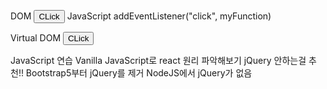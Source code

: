 DOM
<button onclick="myFunction()">CLick</button>
JavaScript
addEventListener("click", myFunction)

Virtual DOM 
<button onClick={myFunction}>CLick</button>

JavaScript 연습 Vanilla JavaScript로 react 원리 파악해보기
jQuery 안하는걸 추천!!
Bootstrap5부터 jQuery를 제거
NodeJS에서 jQuery가 없음